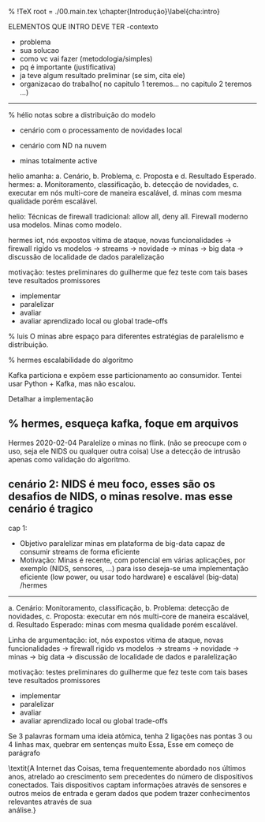 % !TeX root = ./00.main.tex
\chapter{Introdução}\label{cha:intro}

ELEMENTOS QUE INTRO DEVE TER
-contexto
- problema
- sua solucao
- como vc vai fazer (metodologia/simples)
- pq é importante (justificativa)
- ja teve algum resultado preliminar (se sim, cita ele)
- organizacao do trabalho( no capitulo 1 teremos... no capitulo 2 teremos ...)

------------------------------------------------------------------------------------------------------
% hélio
notas sobre a distribuição do modelo
- cenário com o processamento de novidades local
- cenário com ND na nuvem

- minas totalmente active

helio amanha:
a. Cenário, b. Problema, c. Proposta e d. Resultado Esperado.
hermes:
a. Monitoramento, classificação,
b. detecção de novidades,
c. executar em nós multi-core de maneira escalável,
d. minas com mesma qualidade porém escalável.

helio:
Técnicas de firewall tradicional: allow all, deny all.
Firewall moderno usa modelos.
Minas como modelo.

hermes
iot, nós expostos vitima de ataque, novas funcionalidades ->
firewall rigido vs modelos -> streams ->
novidade -> minas -> big data -> discussão de localidade de dados
paralelização

motivação: testes preliminares do guilherme que fez teste com tais bases
teve resultados promissores

- implementar
- paralelizar
- avaliar
- avaliar aprendizado local ou global trade-offs

% luis
O minas abre espaço para diferentes estratégias de paralelismo e distribuição.

% hermes
escalabilidade do algoritmo

Kafka particiona e expõem esse particionamento ao consumidor.
Tentei usar Python + Kafka, mas não escalou.

Detalhar a implementação

% hermes, esqueça kafka, foque em arquivos
------------------------------------------------------------------------------------------------------

Hermes 2020-02-04
Paralelize o minas no flink.
(não se preocupe com o uso, seja ele NIDS ou qualquer outra coisa)
Use a detecção de intrusão apenas como validação do algoritmo.

cenário 2: NIDS é meu foco, esses são os desafios de NIDS, o minas resolve. mas esse cenário é tragico
------------------------------------------------------------------------------------------------------

cap 1:
  - Objetivo paralelizar minas em plataforma de big-data capaz de consumir streams de forma eficiente
  - Motivação: Minas é recente, com potencial em várias aplicações, por exemplo (NIDS, sensores, ...)
      para isso deseja-se uma implementação eficiente (low power, ou usar todo hardware) e escalável (big-data)
/hermes
------------------------------------------------------------------------------------------------------

a. Cenário: Monitoramento, classificação,
b. Problema: detecção de novidades,
c. Proposta: executar em nós multi-core de maneira escalável,
d. Resultado Esperado: minas com mesma qualidade porém escalável.

Linha de argumentação: iot, nós expostos vitima de ataque, novas funcionalidades ->
firewall rigido vs modelos -> streams -> novidade -> minas ->
big data -> discussão de localidade de dados e paralelização

motivação: testes preliminares do guilherme que fez teste com tais bases
teve resultados promissores
- implementar
- paralelizar
- avaliar
- avaliar aprendizado local ou global trade-offs

Se 3 palavras formam uma ideia atômica, tenha 2 ligações nas pontas
3 ou 4 linhas max, quebrar em sentenças
muito Essa, Esse em começo de parágrafo

\textit{A Internet das Coisas, tema frequentemente abordado nos últimos anos,
atrelado ao crescimento sem precedentes do número de dispositivos conectados.
Tais dispositivos captam informações através de sensores e outros meios de
entrada e geram dados que podem trazer conhecimentos relevantes através de sua  
análise.}

